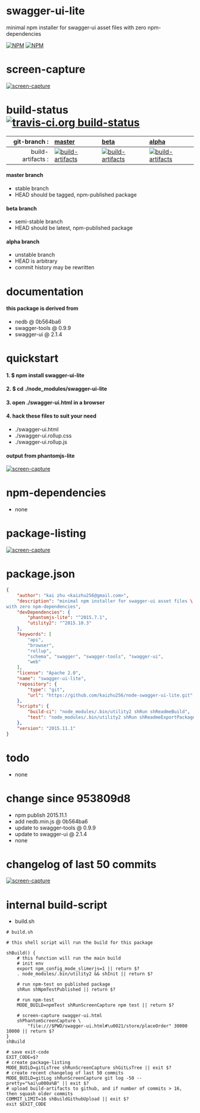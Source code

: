 swagger-ui-lite
===============
minimal npm installer for swagger-ui asset files with zero npm-dependencies

[![NPM](https://img.shields.io/npm/v/swagger-ui-lite.svg?style=flat-square)](https://www.npmjs.org/package/swagger-ui-lite) [![NPM](https://img.shields.io/npm/dm/swagger-ui-lite.svg?style=flat-square)](https://www.npmjs.org/package/swagger-ui-lite)



# screen-capture
[![screen-capture](https://kaizhu256.github.io/node-swagger-ui-lite/build/screen-capture.npmTest.slimerjs._2F_2Fhome_2Ftravis_2Fbuild_2Fkaizhu256_2Fnode-swagger-ui-lite_2Fswagger-ui.html.png)](https://kaizhu256.github.io/node-swagger-ui-lite/build/screen-capture.npmTest.slimerjs._2F_2Fhome_2Ftravis_2Fbuild_2Fkaizhu256_2Fnode-swagger-ui-lite_2Fswagger-ui.html.png)



# build-status [![travis-ci.org build-status](https://api.travis-ci.org/kaizhu256/node-swagger-ui-lite.svg)](https://travis-ci.org/kaizhu256/node-swagger-ui-lite)

| git-branch : | [master](https://github.com/kaizhu256/node-swagger-ui-lite/tree/master) | [beta](https://github.com/kaizhu256/node-swagger-ui-lite/tree/beta) | [alpha](https://github.com/kaizhu256/node-swagger-ui-lite/tree/alpha)|
|--:|:--|:--|:--|
| build-artifacts : | [![build-artifacts](https://kaizhu256.github.io/node-swagger-ui-lite/glyphicons_144_folder_open.png)](https://github.com/kaizhu256/node-swagger-ui-lite/tree/gh-pages/build..master..travis-ci.org) | [![build-artifacts](https://kaizhu256.github.io/node-swagger-ui-lite/glyphicons_144_folder_open.png)](https://github.com/kaizhu256/node-swagger-ui-lite/tree/gh-pages/build..beta..travis-ci.org) | [![build-artifacts](https://kaizhu256.github.io/node-swagger-ui-lite/glyphicons_144_folder_open.png)](https://github.com/kaizhu256/node-swagger-ui-lite/tree/gh-pages/build..alpha..travis-ci.org)|

#### master branch
- stable branch
- HEAD should be tagged, npm-published package

#### beta branch
- semi-stable branch
- HEAD should be latest, npm-published package

#### alpha branch
- unstable branch
- HEAD is arbitrary
- commit history may be rewritten



# documentation
#### this package is derived from
- nedb @ 0b564ba6
- swagger-tools @ 0.9.9
- swagger-ui @ 2.1.4



# quickstart
#### 1. $ npm install swagger-ui-lite

#### 2. $ cd ./node_modules/swagger-ui-lite

#### 3. open ./swagger-ui.html in a browser

#### 4. hack these files to suit your need
- ./swagger-ui.html
- ./swagger-ui.rollup.css
- ./swagger-ui.rollup.js

#### output from phantomjs-lite
[![screen-capture](https://kaizhu256.github.io/node-swagger-ui-lite/build/screen-capture.npmTest.slimerjs._2F_2Fhome_2Ftravis_2Fbuild_2Fkaizhu256_2Fnode-swagger-ui-lite_2Fswagger-ui.html.png)](https://kaizhu256.github.io/node-swagger-ui-lite/build/screen-capture.npmTest.slimerjs._2F_2Fhome_2Ftravis_2Fbuild_2Fkaizhu256_2Fnode-swagger-ui-lite_2Fswagger-ui.html.png)



# npm-dependencies
- none



# package-listing
[![screen-capture](https://kaizhu256.github.io/node-swagger-ui-lite/build/screen-capture.gitLsTree.svg)](https://github.com/kaizhu256/node-swagger-ui-lite)



# package.json
```json
{
    "author": "kai zhu <kaizhu256@gmail.com>",
    "description": "minimal npm installer for swagger-ui asset files \
with zero npm-dependencies",
    "devDependencies": {
        "phantomjs-lite": "^2015.7.1",
        "utility2": "^2015.10.3"
    },
    "keywords": [
        "api",
        "browser",
        "rollup",
        "schema", "swagger", "swagger-tools", "swagger-ui",
        "web"
    ],
    "license": "Apache 2.0",
    "name": "swagger-ui-lite",
    "repository": {
        "type": "git",
        "url": "https://github.com/kaizhu256/node-swagger-ui-lite.git"
    },
    "scripts": {
        "build-ci": "node_modules/.bin/utility2 shRun shReadmeBuild",
        "test": "node_modules/.bin/utility2 shRun shReadmeExportPackageJson"
    },
    "version": "2015.11.1"
}
```



# todo
- none



# change since 953809d8
- npm publish 2015.11.1
- add nedb.min.js @ 0b564ba6
- update to swagger-tools @ 0.9.9
- update to swagger-ui @ 2.1.4
- none



# changelog of last 50 commits
[![screen-capture](https://kaizhu256.github.io/node-swagger-ui-lite/build/screen-capture.gitLog.svg)](https://github.com/kaizhu256/node-swagger-ui-lite/commits)



# internal build-script
- build.sh

```shell
# build.sh

# this shell script will run the build for this package

shBuild() {
    # this function will run the main build
    # init env
    export npm_config_mode_slimerjs=1 || return $?
    . node_modules/.bin/utility2 && shInit || return $?

    # run npm-test on published package
    shRun shNpmTestPublished || return $?

    # run npm-test
    MODE_BUILD=npmTest shRunScreenCapture npm test || return $?

    # screen-capture swagger-ui.html
    shPhantomScreenCapture \
        "file:///$PWD/swagger-ui.html#\u0021/store/placeOrder" 30000 10000 || return $?
}
shBuild

# save exit-code
EXIT_CODE=$?
# create package-listing
MODE_BUILD=gitLsTree shRunScreenCapture shGitLsTree || exit $?
# create recent changelog of last 50 commits
MODE_BUILD=gitLog shRunScreenCapture git log -50 --pretty="%ai\u000a%B" || exit $?
# upload build-artifacts to github, and if number of commits > 16, then squash older commits
COMMIT_LIMIT=16 shBuildGithubUpload || exit $?
exit $EXIT_CODE

```
